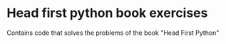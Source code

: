 # Head first python book exercises

Contains code that solves the problems of the book "Head First Python"

<!-- My comment -->
<!-- My 2nd comment -->
